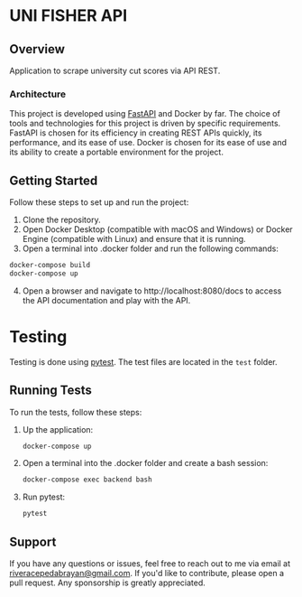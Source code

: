 # UNI FISHER API

## Overview

Application to scrape university cut scores via API REST.

### Architecture

This project is developed using [FastAPI](https://fastapi.tiangolo.com/) and Docker by far.
The choice of tools and technologies for this project is driven by specific requirements. FastAPI is chosen for its efficiency in creating REST APIs quickly, its performance, and its ease of use. Docker is chosen for its ease of use and its ability to create a portable environment for the project.

## Getting Started

Follow these steps to set up and run the project:

1. Clone the repository.
2. Open Docker Desktop (compatible with macOS and Windows) or Docker Engine (compatible with Linux) and ensure that it is running.
3. Open a terminal into .docker folder and run the following commands:

```bash
docker-compose build
docker-compose up
```

4. Open a browser and navigate to http://localhost:8080/docs to access the API documentation and play with the API.


# Testing

Testing is done using [pytest](https://docs.pytest.org/en/stable/). The test files are located in the `test` folder.


## Running Tests

To run the tests, follow these steps:

1. Up the application:

    ```bash
    docker-compose up
    ```
1. Open a terminal into the .docker folder and create a bash session:

    ```bash
    docker-compose exec backend bash
    ```

2. Run pytest:

    ```bash
    pytest
    ```

## Support

If you have any questions or issues, feel free to reach out to me via email at [riveracepedabrayan@gmail.com](mailto:riveracepedabrayan@gmail.com). If you'd like to contribute, please open a pull request. Any sponsorship is greatly appreciated.



